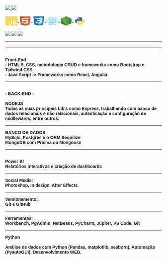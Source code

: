 <div>
   <a href="https://github.com/fmcnit">
   <img height="190em" src="https://github-readme-stats.vercel.app/api?username=fmcnit&show_icons=true&theme=tokyonight&include_all_commits=true&count_private=true"/>
   <img height="190em" src="https://github-readme-stats.vercel.app/api/top-langs/?username=fmcnit&layout=compact&langs_count=6&theme=tokyonight"/>
</div>
    
<div style="display: inline_block"><br>
  <img align="center" alt="Js" height="30" width="40" src="https://raw.githubusercontent.com/devicons/devicon/master/icons/javascript/javascript-plain.svg">
  <img align="center" alt="HTML" height="30" width="40" src="https://raw.githubusercontent.com/devicons/devicon/master/icons/html5/html5-original.svg">
  <img align="center" alt="CSS" height="30" width="40" src="https://raw.githubusercontent.com/devicons/devicon/master/icons/css3/css3-original.svg">
  <img align="center" alt="react" height="30" width="40" src="https://raw.githubusercontent.com/devicons/devicon/master/icons/react/react-original.svg">
  <img align="center" alt="NodeJS" height="30" width="40" src="https://raw.githubusercontent.com/devicons/devicon/master/icons/nodejs/nodejs-original.svg">
  <img align="center" alt="Python" height="30" width="40" src="https://raw.githubusercontent.com/devicons/devicon/master/icons/python/python-original.svg">
   
</div>
 
<br>
<div> 
   <a href="https://instagram.com/fw2b" target="_blank"><img src="https://img.shields.io/badge/-Instagram-%23E4405F?style=for-the-badge&logo=instagram&logoColor=white" target="_blank"></a>
   <a href ="fmcnit@gmail.com"><img src="https://img.shields.io/badge/-Gmail-%23333?style=for-the-badge&logo=gmail&logoColor=white" target="_blank"></a>
   <a href="https://www.linkedin.com/in/fmcnit" target="_blank"><img src="https://img.shields.io/badge/-LinkedIn-%230077B5?style=for-the-badge&logo=linkedin&logoColor=white" target="_blank"></a>
  
<hr>
 
<h4 style ="font-family: arial, sans-serif">
<hr>
<br><span style = color: red>Front-End</span>
<br>- HTML 5, CSS, metodologia CRUD e frameworks como Bootstrap e Tailwind CSS.
<br>- Java Script -> Frameworks como React, Angular.

<hr>
<br>
- BACK-END -
<br>
<br>
NODEJS
<br>
Todas as suas principais Lib's como Express, trabalhando com banco de dados relacionais e não relacionais, autenticação e configuração de midllewares, entre outros.
<br>
<hr>
BANCO DE DADOS
<br>
MySqls, Postgres e o ORM Sequilize
<br>
MongoDB com Prisma ou Mongoose
<hr>
<br>
Power BI
<br>
Relatórios interativos e criação de dashboards
<hr>
Social Media:
<br>
Photoshop, In design, After Effects.
<hr>
Versionamento:
<br>
Git e GitHub
<hr>
Ferramentas:
<br>
Workbench, PgAdmin, NetBeans, PyCharm, Jupiter, VS Code, Git
<hr>
Python
<br>
<br>Análise de dados com Python (Pandas, matplotlib, seaborn), Automação (PyautoGUI), Desenvolvimento WEB.
</h4>
 

